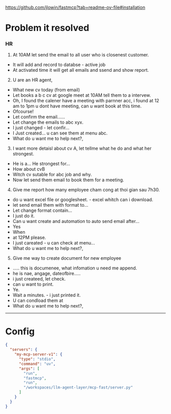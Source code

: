 https://github.com/jlowin/fastmcp?tab=readme-ov-file#installation
# Problem it resolved
### HR
1. At 10AM let send the email to all user who is closenest customer.
- It will add and record to databse - active job
- At activated time it will get all emails and ssend and show report.

2. U are an HR agent, 
- What new cv today (from email)
- Let books a b c cv at google meet at 10AM tell them to a intervew.
- Oh, I found the calener have a meeting with parnner acc, i found at 12 am to 1pm u dont have meeting, can u want book at this time.
- Ofcourse!
- Let confirm the email......
- Let change the emails to abc xyx.
- I just changed - let confir...
- I Just created... u can see them at menu abc.
- What do u want me to help next?,

3. I want more detaisl about cv A, let tellme what he do and what her strongest.
- He is a... He strongest for...
- How about cvB
- Witch cv sutable for abc job and why.
- Now let send them email to book them for a meeting.

4. Give me report how many employee cham cong at thoi gian sau 7h30.
- do u want excel file or googlesheet. - excel whitch can i download.
- let send email them with format to...
- Let change format contain...
- I just do it.
- Can u want create and automation to auto send email after...
- Yes
- When
- at 12PM please.
- I just careated - u can check at menu...
- What do u want me to help next?,

5. Give me way to create document for new employee
- ..... this is documenee, what infomation u need me append.
- he is nae, angage, dateofbire.....
- i just createed, let check.
- can u want to print.
- Ye.
- Wait a minutes. - i just printed it.
- U can condload them at 
- What do u want me to help next?,
------------


# Config
```json
{
  "servers": {
    "my-mcp-server-v1": {
      "type": "stdio",
      "command": "uv",
      "args": [
        "run",
        "fastmcp",
        "run",
        "/workspaces/llm-agent-layer/mcp-fast/server.py"
      ]
    }
  }
}

```